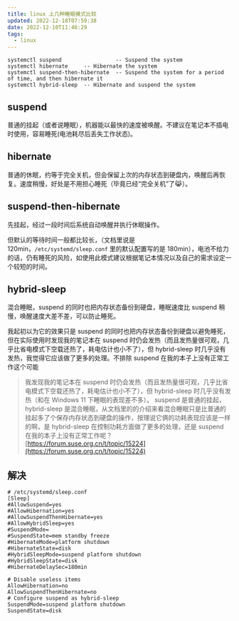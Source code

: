 ```yaml
---
title: linux 上几种睡眠模式比较
updated: 2022-12-18T07:59:38
date: 2022-12-10T11:46:29
tags:
  - linux
---
```


```shell
systemctl suspend                 -- Suspend the system
systemctl hibernate     -- Hibernate the system
systemctl suspend-then-hibernate  -- Suspend the system for a period of time, and then hibernate it
systemctl hybrid-sleep  -- Hibernate and suspend the system
```

## suspend

普通的挂起（或者说睡眠），机器能以最快的速度被唤醒。不建议在笔记本不插电时使用，容易睡死(电池耗尽后丢失工作状态)。

## hibernate

普通的休眠，约等于完全关机，但会保留上次的内存状态到硬盘内，唤醒后再恢复。速度稍慢，好处是不用担心睡死（毕竟已经“完全关机”了:joy_cat:）。

## suspend-then-hibernate

先挂起，经过一段时间后系统自动唤醒并执行休眠操作。

但默认的等待时间一般都比较长，（文档里说是 120min，`/etc/systemd/sleep.conf` 里的默认配置写的是 180min），电池不给力的话，仍有睡死的风险，如使用此模式建议根据笔记本情况以及自己的需求设定一个较短的时间。

## hybrid-sleep

混合睡眠，suspend 的同时也把内存状态备份到硬盘，睡眠速度比 suspend 稍慢，唤醒速度大差不差，可以防止睡死。

我起初以为它的效果只是 suspend 的同时也把内存状态备份到硬盘以避免睡死，但在实际使用时发现我的笔记本在 suspend 时仍会发热（而且发热量很可观，几乎比省电模式下空载还热了，耗电估计也小不了），但 hybrid-sleep 时几乎没有发热，我觉得它应该做了更多的处理。不排除 suspend 在我的本子上没有正常工作这个可能

> 我发现我的笔记本在 suspend 时仍会发热（而且发热量很可观，几乎比省电模式下空载还热了，耗电估计也小不了），但 hybrid-sleep 时几乎没有发热（和在 Windows 11 下睡眠的表现差不多）。
> suspend 是普通的挂起，hybrid-sleep 是混合睡眠，从文档里的的介绍来看混合睡眠只是比普通的挂起多了个保存内存状态到硬盘的操作，按理说它俩的功耗表现应该是一样的啊，是 hybrid-sleep 在控制功耗方面做了更多的处理，还是 suspend 在我的本子上没有正常工作呢？
> [https://forum.suse.org.cn/t/topic/15224](https://forum.suse.org.cn/t/topic/15224)

## 解决

```shell
# /etc/systemd/sleep.conf
[Sleep]
#AllowSuspend=yes
#AllowHibernation=yes
#AllowSuspendThenHibernate=yes
#AllowHybridSleep=yes
#SuspendMode=
#SuspendState=mem standby freeze
#HibernateMode=platform shutdown
#HibernateState=disk
#HybridSleepMode=suspend platform shutdown
#HybridSleepState=disk
#HibernateDelaySec=180min

# Disable useless items
AllowHibernation=no
AllowSuspendThenHibernate=no
# Configure suspend as hybrid-sleep
SuspendMode=suspend platform shutdown
SuspendState=disk
```
